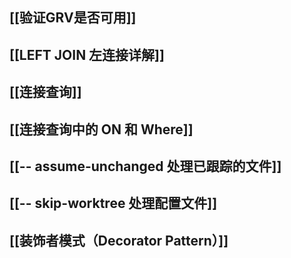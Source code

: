 ## [[验证GRV是否可用]]
## [[LEFT JOIN 左连接详解]]
## [[连接查询]]
## [[连接查询中的 ON 和 Where]]
## [[-- assume-unchanged 处理已跟踪的文件]]
## [[-- skip-worktree 处理配置文件]]
## [[装饰者模式（Decorator Pattern）]]